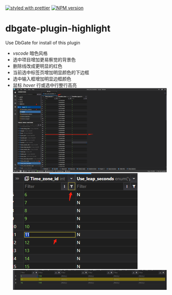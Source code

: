 [![styled with prettier](https://img.shields.io/badge/styled_with-prettier-ff69b4.svg)](https://github.com/prettier/prettier)
[![NPM version](https://img.shields.io/npm/v/dbgate-plugin-highlight.svg)](https://www.npmjs.com/package/dbgate-plugin-highlight)

# dbgate-plugin-highlight

Use DbGate for install of this plugin
- *vscode* 暗色风格
- 选中项目增加更易察觉的背景色
- 删除线改成更明显的红色
- 当前选中标签页增加明显颜色的下边框
- 选中输入框增加明显边框颜色
- 鼠标 *hover* 行或选中行整行高亮
![screenshot](./screenshot.png)
![screenshot2](./screenshot2.png)
![screenshot3](./screenshot3.png)
